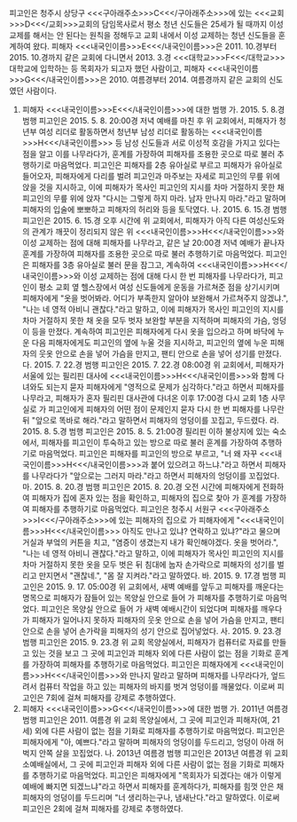 피고인은 청주시 상당구 <<<구아래주소>>>C<<</구아래주소>>>에 있는 <<<교회>>>D<<</교회>>>교회의 담임목사로서 평소 청년 신도들은 25세가 될 때까지 이성 교제를 해서는 안 된다는 원칙을 정해두고 교회 내에서 이성 교제하는 청년 신도들을 훈계하여 왔다.
피해자 <<<내국인이름>>>E<<</내국인이름>>>은 2011. 10.경부터 2015. 10.경까지 같은 교회에 다니면서 2013. 3.경 <<<대학교>>>F<<</대학교>>> 대학교에 입학하는 등 목회자가 되고자 했던 사람이고, 피해자 <<<내국인이름>>>G<<</내국인이름>>>은 2010. 여름경부터 2014. 여름경까지 같은 교회의 신도였던 사람이다.
1. 피해자 <<<내국인이름>>>E<<</내국인이름>>>에 대한 범행
가. 2015. 5. 8.경 범행
피고인은 2015. 5. 8. 20:00경 저녁 예배를 마친 후 위 교회에서, 피해자가 청년부 여성 리더로 활동하면서 청년부 남성 리더로 활동하는 <<<내국인이름>>>H<<</내국인이름>>> 등 남성 신도들과 서로 이성적 호감을 가지고 있다는 점을 알고 이를 나무라다가, 훈계를 가장하여 피해자를 조용한 곳으로 따로 불러 추행하기로 마음먹었다.
피고인은 피해자를 2층 유아실로 부르고 피해자가 유아실로 들어오자, 피해자에게 다리를 벌려 피고인과 마주보는 자세로 피고인의 무릎 위에 앉을 것을 지시하고, 이에 피해자가 목사인 피고인의 지시를 차마 거절하지 못한 채 피고인의 무릎 위에 앉자 "다시는 그렇게 하지 마라. 남자 만나지 마라."라고 말하며 피해자의 입술에 뽀뽀하고 피해자의 허리와 등을 토닥였다.
나. 2015. 6. 15.경 범행
피고인은 2015. 6. 15.경 오후 시간에 위 교회에서, 피해자가 아직 다른 여성신도와의 관계가 깨끗이 정리되지 않은 위 <<<내국인이름>>>H<<</내국인이름>>>와 이성 교제하는 점에 대해 피해자를 나무라고, 같은 날 20:00경 저녁 예배가 끝나자 훈계를 가장하여 피해자를 조용한 곳으로 따로 불러 추행하기로 마음먹었다.
피고인은 피해자를 3층 유아실로 불러 문을 잠그고, 계속하여 <<<내국인이름>>>H<<</내국인이름>>>와 이성 교제하는 점에 대해 다시 한 번 피해자를 나무라다가, 피고인이 평소 교회 옆 헬스장에서 여성 신도들에게 운동을 가르쳐준 점을 상기시키며 피해자에게 "옷을 벗어봐라. 어디가 부족한지 알아야 보완해서 가르쳐주지 않겠냐.", "나는 네 영적 아비니 괜찮다."라고 말하고, 이에 피해자가 목사인 피고인의 지시를 차마 거절하지 못한 채 옷을 모두 벗자 보완할 부분을 지적하며 피해자의 가슴, 엉덩이 등을 만졌다.
계속하여 피고인은 피해자에게 다시 옷을 입으라고 하며 바닥에 누운 다음 피해자에게도 피고인의 옆에 누울 것을 지시하고, 피고인의 옆에 누운 피해자의 웃옷 안으로 손을 넣어 가슴을 만지고, 팬티 안으로 손을 넣어 성기를 만졌다.
다. 2015. 7. 22.경 범행
피고인은 2015. 7. 22.경 08:00경 위 교회에서, 피해자가 서울에 있는 필리핀 대사에 <<<내국인이름>>>H<<</내국인이름>>>와 함께 다녀와도 되는지 묻자 피해자에게 "영적으로 문제가 심각하다."라고 하면서 피해자를 나무라고, 피해자가 혼자 필리핀 대사관에 다녀온 이후 17:00경 다시 교회 1층 사무실로 가 피고인에게 피해자의 어떤 점이 문제인지 묻자 다시 한 번 피해자를 나무란 뒤 "앞으로 똑바로 해라."라고 말하면서 피해자의 엉덩이를 꼬집고, 두드렸다.
라. 2015. 8. 5.경 범행
피고인은 2015. 8. 5. 21:00경 필리핀 이하 불상지에 있는 숙소에서, 피해자를 피고인이 투숙하고 있는 방으로 따로 불러 훈계를 가장하여 추행하기로 마음먹었다.
피고인은 피해자를 피고인의 방으로 부르고, "너 왜 자꾸 <<<내국인이름>>>H<<</내국인이름>>>과 붙어 있으려고 하느냐."라고 하면서 피해자를 나무라다가 "앞으로는 그러지 마라."라고 하면서 피해자의 엉덩이를 꼬집었다.
마. 2015. 8. 20.경 범행
피고인은 2015. 8. 20.경 오전 시간에 피해자에게 전화하여 피해자가 집에 혼자 있는 점을 확인하고, 피해자의 집으로 찾아 가 훈계를 가장하여 피해자를 추행하기로 마음먹었다.
피고인은 청주시 서원구 <<<구아래주소>>>I<<</구아래주소>>>에 있는 피해자의 집으로 가 피해자에게 "<<<내국인이름>>>H<<</내국인이름>>> 아직도 만나고 있냐? 연락하고 있냐?"라고 물으며 거실과 부엌의 커튼을 치고, "염증이 생겼는지 내가 확인해야겠다. 옷을 벗어라.", "나는 네 영적 아비니 괜찮다."라고 말하고, 이에 피해자가 목사인 피고인의 지시를 차마 거절하지 못한 옷을 모두 벗은 뒤 침대에 눕자 손가락으로 피해자의 성기를 벌리고 만지면서 "괜찮네.", "몸 잘 지켜라."라고 말하였다.
바. 2015. 9. 17.경 범행
피고인은 2015. 9. 17. 05:00경 위 교회에서, 새벽 예배를 앞두고 피해자를 깨운다는 명목으로 피해자가 잠들어 있는 목양실 안으로 들어 가 피해자를 추행하기로 마음먹었다.
피고인은 목양실 안으로 들어 가 새벽 예배시간이 되었다며 피해자를 깨우다가 피해자가 일어나지 못하자 피해자의 웃옷 안으로 손을 넣어 가슴을 만지고, 팬티 안으로 손을 넣어 손가락을 피해자의 성기 안으로 집어넣었다.
사. 2015. 9. 23.경 범행
피고인은 2015. 9. 23.경 위 교회 목양실에서, 피해자가 컴퓨터로 자료를 만들고 있는 것을 보고 그 곳에 피고인과 피해자 외에 다른 사람이 없는 점을 기화로 훈계를 가장하여 피해자를 추행하기로 마음먹었다.
피고인은 피해자에게 <<<내국인이름>>>H<<</내국인이름>>>와 만나지 말라고 말하며 피해자를 나무라다가, 엎드려서 컴퓨터 작업을 하고 있는 피해자의 바지를 벗겨 엉덩이를 깨물었다.
이로써 피고인은 7회에 걸쳐 피해자를 강제로 추행하였다.
2. 피해자 <<<내국인이름>>>G<<</내국인이름>>>에 대한 범행
가. 2011년 여름경 범행
피고인은 2011. 여름경 위 교회 목양실에서, 그 곳에 피고인과 피해자(여, 21세) 외에 다른 사람이 없는 점을 기화로 피해자를 추행하기로 마음먹었다.
피고인은 피해자에게 "아, 예쁘다."라고 말하며 피해자의 엉덩이를 두드리고, 엉덩이 아래 허벅지 안쪽 살을 꼬집었다.
나. 2013년 여름경 범행
피고인은 2013년 여름경 위 교회 소예배실에서, 그 곳에 피고인과 피해자 외에 다른 사람이 없는 점을 기화로 피해자를 추행하기로 마음먹었다.
피고인은 피해자에게 "목회자가 되겠다는 애가 이렇게 예배에 빠지면 되겠느냐"라고 하면서 피해자를 훈계하다가, 피해자를 힘껏 안은 채 피해자의 엉덩이를 두드리며 "너 생리하는구나, 냄새난다."라고 말하였다.
이로써 피고인은 2회에 걸쳐 피해자를 강제로 추행하였다.
